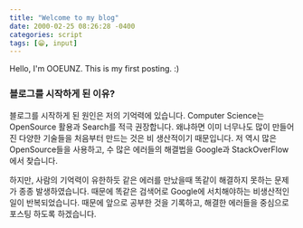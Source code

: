 ```yaml
---
title: "Welcome to my blog"
date: 2000-02-25 08:26:28 -0400
categories: script
tags: [😁, input]
---
```


Hello, I'm OOEUNZ.
This is my first posting. :)

### 블로그를 시작하게 된 이유?
블로그를 시작하게 된 원인은 저의 기억력에 있습니다.
Computer Science는 OpenSource 활용과 Search를 적극 권장합니다. 왜냐하면 이미 너무나도 많이 만들어진 다양한 기술들을 처음부터 만드는 것은 비 생산적이기 때문입니다. 저 역시 많은 OpenSource들을 사용하고, 수 많은 에러들의 해결법을 Google과 StackOverFlow에서 찾습니다.

하지만, 사람의 기억력이 유한하듯 같은 에러를 만났을때 똑같이 해결하지 못하는 문제가 종종 발생하였습니다. 때문에 똑같은 검색어로 Google에 서치해야하는 비생산적인 일이 반복되었습니다. 때문에 앞으로 공부한 것을 기록하고, 해결한 에러들을 중심으로 포스팅 하도록 하겠습니다.
